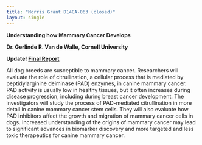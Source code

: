 ```yaml
---
title: "Morris Grant D14CA-063 (closed)"
layout: single
---
```


**Understanding how Mammary Cancer Develops**

**Dr. Gerlinde R. Van de Walle, Cornell University**

**Update! [Final Report](</files/D14CA-063 Final Report.pdf>)**

All dog breeds are susceptible to mammary cancer.
Researchers will evaluate the role of citrullination, a cellular process that is mediated by peptidylarginine deiminase (PAD) enzymes, in canine mammary cancer.
PAD activity is usually low in healthy tissues, but it often increases during disease progression, including during breast cancer development.
The investigators will study the process of PAD-mediated citrullination in more detail in canine mammary cancer stem cells.
They will also evaluate how PAD inhibitors affect the growth and migration of mammary cancer cells in dogs.
Increased understanding of the origins of mammary cancer may lead to significant advances in biomarker discovery and more targeted and less toxic therapeutics for canine mammary cancer.
